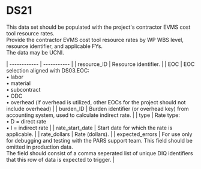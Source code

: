 # DS21
This data set should be populated with the project's contractor EVMS cost tool resource rates.<br/>Provide the contractor EVMS cost tool resource rates by WP WBS level, resource identifier, and applicable FYs.<br/>The data may be UCNI.

| ------------ | ----------- |
| resource_ID | Resource identifier. |
| EOC | EOC selection aligned with DS03.EOC:<br/> • labor<br/> • material<br/> • subcontract<br/> • ODC<br/> • overhead (if overhead is utilized, other EOCs for the project should not include overhead) |
| burden_ID | Burden identifier (or overhead key) from accounting system, used to calculate indirect rate. |
| type | Rate type:<br/> • D = direct rate<br/> • I = indirect rate |
| rate_start_date | Start date for which the rate is applicable. |
| rate_dollars | Rate (dollars). |
| expected_errors | For use only for debugging and testing with the PARS support team. This field should be omitted in production data.<br/> The field should consist of a comma seperated list of unique DIQ identifiers that this row of data is expected to trigger. |
